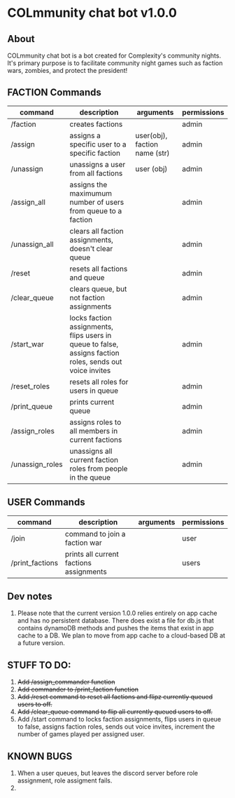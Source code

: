 # COLmmunity chat bot v1.0.0

## About

COLmmunity chat bot is a bot created for Complexity's community nights. It's primary purpose is to facilitate community night games such as faction wars, zombies, and protect the president!

## FACTION Commands

| command         | description                                                                                              | arguments                     | permissions |
| --------------- | -------------------------------------------------------------------------------------------------------- | ----------------------------- | ----------- |
| /faction        | creates factions                                                                                         |                               | admin       |
| /assign         | assigns a specific user to a specific faction                                                            | user(obj), faction name (str) | admin       |
| /unassign       | unassigns a user from all factions                                                                       | user (obj)                    | admin       |
| /assign_all     | assigns the maximumum number of users from queue to a faction                                            |                               | admin       |
| /unassign_all   | clears all faction assignments, doesn't clear queue                                                      |                               | admin       |
| /reset          | resets all factions and queue                                                                            |                               | admin       |
| /clear_queue    | clears queue, but not faction assignments                                                                |                               | admin       |
| /start_war      | locks faction assignments, flips users in queue to false, assigns faction roles, sends out voice invites |                               | admin       |
| /reset_roles    | resets all roles for users in queue                                                                      |                               | admin       |
| /print_queue    | prints current queue                                                                                     |                               | admin       |
| /assign_roles   | assigns roles to all members in current factions                                                         |                               | admin       |
| /unassign_roles | unassigns all current faction roles from people in the queue                                             |                               | admin       |

## USER Commands

| command         | description                             | arguments | permissions |
| --------------- | --------------------------------------- | --------- | ----------- |
| /join           | command to join a faction war           |           | user        |
| /print_factions | prints all current factions assignments |           | users       |

## Dev notes

1. Please note that the current version 1.0.0 relies entirely on app cache and has no persistent database. There does exist a file for db.js that contains dynamoDB methods and pushes the items that exist in app cache to a DB. We plan to move from app cache to a cloud-based DB at a future version.

## STUFF TO DO:

1. ~~Add /assign_commander function~~
1. ~~Add commander to /print_faction function~~
1. ~~Add /reset command to reset all factions and flipz currently queued users to off.~~
1. ~~Add /clear_queue command to flip all currently queued users to off.~~
1. Add /start command to locks faction assignments, flips users in queue to false, assigns faction roles, sends out voice invites, increment the number of games played per assigned user.

## KNOWN BUGS

1. When a user queues, but leaves the discord server before role assignment, role assigment fails.
1.
